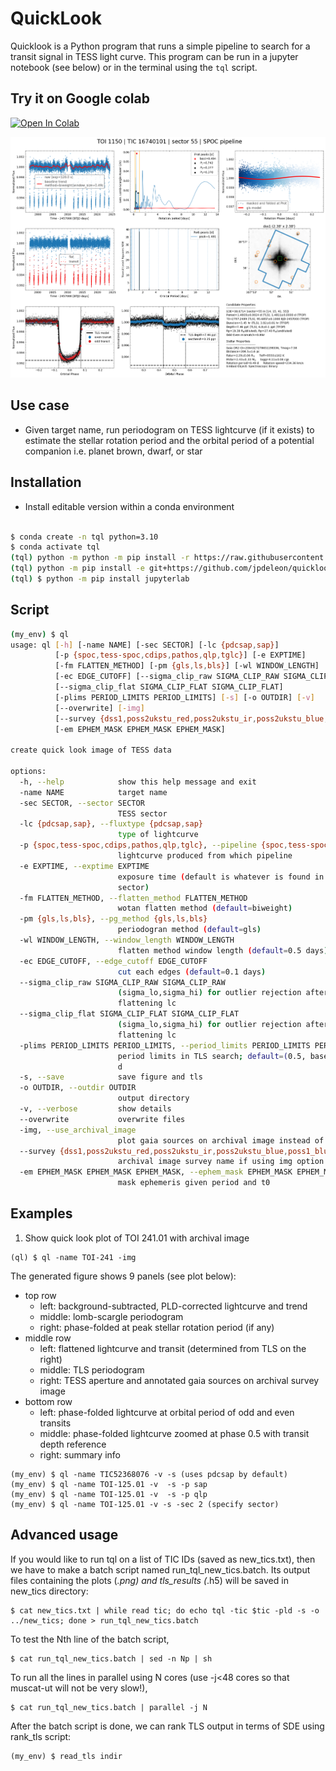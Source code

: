 # QuickLook
Quicklook is a Python program that runs a simple pipeline to search for a transit signal in TESS light curve. This program can be run in a jupyter notebook (see below) or in the terminal using the `tql` script.

## Try it on Google colab

<a href="https://colab.research.google.com/github/jpdeleon/quicklook/blob/main/notebook/example.ipynb" target="_parent"><img src="https://colab.research.google.com/assets/colab-badge.svg" alt="Open In Colab"/></a>


![img](tests/TOI1150_s55_pdcsap_sc.png)

## Use case
* Given target name, run periodogram on TESS lightcurve (if it exists) to estimate the stellar rotation period and the orbital period of a potential companion i.e. planet brown, dwarf, or star

## Installation
* Install editable version within a conda environment
```bash

$ conda create -n tql python=3.10
$ conda activate tql
(tql) python -m python -m pip install -r https://raw.githubusercontent.com/jpdeleon/quicklook/main/requirements.txt
(tql) python -m pip install -e git+https://github.com/jpdeleon/quicklook.git#egg=tfop-code
(tql) $ python -m pip install jupyterlab
```

## Script
```bash
(my_env) $ ql
usage: ql [-h] [-name NAME] [-sec SECTOR] [-lc {pdcsap,sap}]
          [-p {spoc,tess-spoc,cdips,pathos,qlp,tglc}] [-e EXPTIME]
          [-fm FLATTEN_METHOD] [-pm {gls,ls,bls}] [-wl WINDOW_LENGTH]
          [-ec EDGE_CUTOFF] [--sigma_clip_raw SIGMA_CLIP_RAW SIGMA_CLIP_RAW]
          [--sigma_clip_flat SIGMA_CLIP_FLAT SIGMA_CLIP_FLAT]
          [-plims PERIOD_LIMITS PERIOD_LIMITS] [-s] [-o OUTDIR] [-v]
          [--overwrite] [-img]
          [--survey {dss1,poss2ukstu_red,poss2ukstu_ir,poss2ukstu_blue,poss1_blue,poss1_red,all,quickv,phase2_gsc2,phase2_gsc1}]
          [-em EPHEM_MASK EPHEM_MASK EPHEM_MASK]

create quick look image of TESS data

options:
  -h, --help            show this help message and exit
  -name NAME            target name
  -sec SECTOR, --sector SECTOR
                        TESS sector
  -lc {pdcsap,sap}, --fluxtype {pdcsap,sap}
                        type of lightcurve
  -p {spoc,tess-spoc,cdips,pathos,qlp,tglc}, --pipeline {spoc,tess-spoc,cdips,pathos,qlp,tglc}
                        lightcurve produced from which pipeline
  -e EXPTIME, --exptime EXPTIME
                        exposure time (default is whatever is found in last
                        sector)
  -fm FLATTEN_METHOD, --flatten_method FLATTEN_METHOD
                        wotan flatten method (default=biweight)
  -pm {gls,ls,bls}, --pg_method {gls,ls,bls}
                        periodogran method (default=gls)
  -wl WINDOW_LENGTH, --window_length WINDOW_LENGTH
                        flatten method window length (default=0.5 days)
  -ec EDGE_CUTOFF, --edge_cutoff EDGE_CUTOFF
                        cut each edges (default=0.1 days)
  --sigma_clip_raw SIGMA_CLIP_RAW SIGMA_CLIP_RAW
                        (sigma_lo,sigma_hi) for outlier rejection after
                        flattening lc
  --sigma_clip_flat SIGMA_CLIP_FLAT SIGMA_CLIP_FLAT
                        (sigma_lo,sigma_hi) for outlier rejection after
                        flattening lc
  -plims PERIOD_LIMITS PERIOD_LIMITS, --period_limits PERIOD_LIMITS PERIOD_LIMITS
                        period limits in TLS search; default=(0.5, baseline/2)
                        d
  -s, --save            save figure and tls
  -o OUTDIR, --outdir OUTDIR
                        output directory
  -v, --verbose         show details
  --overwrite           overwrite files
  -img, --use_archival_image
                        plot gaia sources on archival image instead of tpf
  --survey {dss1,poss2ukstu_red,poss2ukstu_ir,poss2ukstu_blue,poss1_blue,poss1_red,all,quickv,phase2_gsc2,phase2_gsc1}
                        archival image survey name if using img option
  -em EPHEM_MASK EPHEM_MASK EPHEM_MASK, --ephem_mask EPHEM_MASK EPHEM_MASK EPHEM_MASK
                        mask ephemeris given period and t0
```

## Examples

1. Show quick look plot of TOI 241.01 with archival image

```shell
(ql) $ ql -name TOI-241 -img
```

The generated figure shows 9 panels (see plot below):

* top row
  * left: background-subtracted, PLD-corrected lightcurve and trend
  * middle: lomb-scargle periodogram
  * right: phase-folded at peak stellar rotation period (if any)
* middle row
  * left: flattened lightcurve and transit (determined from TLS on the right)
  * middle: TLS periodogram
  * right: TESS aperture and annotated gaia sources on archival survey image
* bottom row
  * left: phase-folded lightcurve at orbital period of odd and even transits
  * middle: phase-folded lightcurve zoomed at phase 0.5 with transit depth reference
  * right: summary info

```shell
(my_env) $ ql -name TIC52368076 -v -s (uses pdcsap by default)
(my_env) $ ql -name TOI-125.01 -v  -s -p sap
(my_env) $ ql -name TOI-125.01 -v  -s -p qlp
(my_env) $ ql -name TOI-125.01 -v -s -sec 2 (specify sector)
```

## Advanced usage

If you would like to run tql on a list of TIC IDs (saved as new_tics.txt), then we have to make a batch script named run_tql_new_tics.batch. Its output files containing the plots (*.png) and tls_results (*.h5) will be saved in new_tics directory:

```shell
$ cat new_tics.txt | while read tic; do echo tql -tic $tic -pld -s -o ../new_tics; done > run_tql_new_tics.batch
```

To test the Nth line of the batch script,

```shell
$ cat run_tql_new_tics.batch | sed -n Np | sh
```

To run all the lines in parallel using N cores (use -j<48 cores so that muscat-ut will not be very slow!),

```shell
$ cat run_tql_new_tics.batch | parallel -j N
```

After the batch script is done, we can rank TLS output in terms of SDE using rank_tls script:

```shell
(my_env) $ read_tls indir
